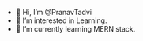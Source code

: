 - 👋 Hi, I’m @PranavTadvi
- 👀 I’m interested in Learning.
- 🌱 I’m currently learning MERN stack.

<!---
GeekyPranav/GeekyPranav is a ✨ special ✨ repository because its `README.md` (this file) appears on your GitHub profile.
You can click the Preview link to take a look at your changes.
--->
